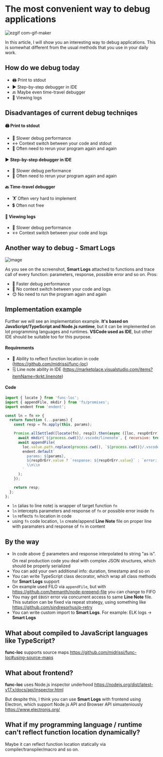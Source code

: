 # The most convenient way to debug applications

![ezgif com-gif-maker](https://user-images.githubusercontent.com/1832800/158459075-683de787-7647-455a-9075-0f41a1ca07c9.gif)


In this article, I will show you an interesting way to debug applications. This is somewhat different from the usual methods that you use in your daily work.

## How do we debug today

* 🖨️ Print to stdout
* ▶️ Step-by-step debugger in IDE
* 🔙 Maybe even time-travel debugger
* 📜 Viewing logs

## Disadvantages of current debug techniqes

#### 🖨️ Print to stdout

* 🐌 Slower debug performance
* ↔️ Context switch between your code and stdout
* 🔁 Often need to rerun your program again and again

#### ▶️ Step-by-step debugger in IDE

* 🐌 Slower debug performance
* 🔁 Often need to rerun your program again and again

#### 🔙 Time-travel debugger

* 🏋️ Often very hard to implement
* 💲 Often not free

#### 📜 Viewing logs

* 🐌 Slower debug performance
* ↔️ Context switch between your code and logs

## Another way to debug - Smart Logs

![image](https://user-images.githubusercontent.com/1832800/157913106-dbf1c6b5-0774-424b-9f58-0c8cf63a7e34.png)

As you see on the screenshot, **Smart Logs** attached to functions and trace call of every function: parameters, response, possible error and so on. Pros:

* 🚀 Faster debug performance
* 🤝 No context switch between your code and logs
* 😊 No need to run the program again and again

## Implementation example

Further we will see an implementation example. **It's based on JavaScript/TypeScript and Node.js runtime**, but it can be implemented on lot programming languages and runtimes. **VSCode used as IDE**, but other IDE should be suitable too for this purpose.

#### Requirements

* 🔎 Ability to reflect function location in code (https://github.com/midrissi/func-loc)
* 🗒️ Line note ability in IDE (https://marketplace.visualstudio.com/items?itemName=tkrkt.linenote)

#### Code

```javascript
import { locate } from 'func-loc';
import { appendFile, mkdir } from 'fs/promises';
import endent from 'endent';

const ln = fn => {
  return function (...params) {
    const resp = fn.apply(this, params);

    Promise.allSettled([locate(fn), resp]).then(async ([loc, respOrErr]) => {
      await mkdir(`${process.cwd()}/.vscode/linenote`, { recursive: true });
      await appendFile(
        loc.value.path.replace(process.cwd(), `${process.cwd()}/.vscode/linenote`) + `#L${loc.value.line}.md`,
        endent.default`
          params: ${params},
          ${respOrErr.value ? `response: ${respOrErr.value}` : `error: ${respOrErr.reason}`}
          \\n\\n
        `
      );
    });

    return resp;
  };
};
```

* `ln` (alias to line note) is wrapper of target function `fn`
* `ln` intercepts parameters and response of `fn` or possible error inside `fn`
* `ln` reflects `fn` location in code
* using `fn` code location, `ln` create/append **Line Note** file on proper line with paramaters and response of `fn` in content

## By the way

* In code above ☝️ parameters and response interpolated to string "as is". On real production code you deal with complex JSON structures, which should be properly serialized
* You can add your own additional info: duration, timestamp and so on
* You can write TypeScript class decorator, which wrap all class methods for **Smart Logs** support
* On example used FILO via `appendFile`, but with https://github.com/hemanth/node-prepend-file you can change to FIFO
* You may get `EBUSY` error via concurrent access to same **Line Note** file. This sutation can be fixed via repeat strategy, using something like https://github.com/sindresorhus/p-retry
* You can write custom import to **Smart Logs**. For example: ELK logs -> **Smart Logs**


## What about compiled to JavaScript languages like TypeScript?

**func-loc** supports source maps https://github.com/midrissi/func-loc#using-source-maps

## What about frontend?

**func-loc** uses Node.js inspector underhood https://nodejs.org/dist/latest-v17.x/docs/api/inspector.html

But despite this, I think you can use **Smart Logs** with frontend using Electron, which support Node.js API and Browser API simuateniously https://www.electronjs.org/

## What if my programming language / runtime can't reflect function location dynamically?

Maybe it can reflect function location statically via compiler/transpiler/macro and so on.

